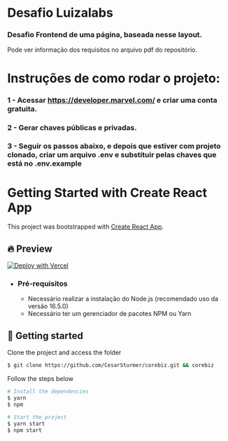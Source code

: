 # Desafio Luizalabs

### Desafio Frontend de uma página, baseada nesse layout.

Pode ver informação dos requisitos no arquivo pdf do repositório.

# Instruções de como rodar o projeto:

### 1 - Acessar https://developer.marvel.com/ e criar uma conta gratuita.

### 2 - Gerar chaves públicas e privadas.

### 3 - Seguir os passos abaixo, e depois que estiver com projeto clonado, criar um arquivo .env e substituir pelas chaves que está no .env.example

# Getting Started with Create React App

This project was bootstrapped with [Create React App](https://github.com/facebook/create-react-app).

## 🔥 Preview

[![Deploy with Vercel](https://vercel.com/button)]([marvel-heroes-eight.vercel.app](https://marvel-heroes-eight.vercel.app/))

-   ### Pré-requisitos
    
    -   Necessário realizar a instalação do Node.js (recomendado uso da versão 16.5.0)
    -   Necessário ter um gerenciador de pacotes NPM ou Yarn

## 🚀 Getting started

Clone the project and access the folder

```bash
$ git clone https://github.com/CesarSturmer/corebiz.git && corebiz
```

Follow the steps below
```bash
# Install the dependencies
$ yarn 
$ npm

# Start the project
$ yarn start
$ npm start
